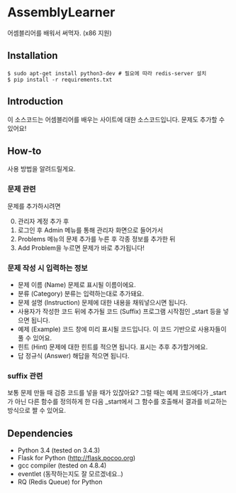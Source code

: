 # AssemblyLearner
어셈블리어를 배워서 써먹자. (x86 지원)

## Installation

```
$ sudo apt-get install python3-dev # 필요에 따라 redis-server 설치
$ pip install -r requirements.txt
```

## Introduction
이 소스코드는 어셈블리어를 배우는 사이트에 대한 소스코드입니다.
문제도 추가할 수 있어요!

## How-to
사용 방법을 알려드릴게요.

### 문제 관련
문제를 추가하시려면

0. 관리자 계정 추가 후
0. 로그인 후 Admin 메뉴를 통해 관리자 화면으로 들어가서
0. Problems 메뉴의 문제 추가를 누른 후 각종 정보를 추가한 뒤
0. Add Problem을 누르면 문제가 바로 추가됩니다!

### 문제 작성 시 입력하는 정보
- 문제 이름 (Name)
문제로 표시될 이름이에요.
- 분류 (Category)
분류는 입력하는대로 추가돼요.
- 문제 설명 (Instruction)
문제에 대한 내용을 채워넣으시면 됩니다.
- 사용자가 작성한 코드 뒤에 추가될 코드 (Suffix)
프로그램 시작점인 _start 등을 넣으면 됩니다.
- 예제 (Example)
코드 창에 미리 표시될 코드입니다. 이 코드 기반으로 사용자들이 풀 수 있어요.
- 힌트 (Hint)
문제에 대한 힌트를 적으면 됩니다. 표시는 추후 추가할거에요.
- 답 정규식 (Answer)
해답을 적으면 됩니다.

### suffix 관련
보통 문제 만들 때 검증 코드를 넣을 때가 있잖아요?
그럴 때는 예제 코드에다가 _start가 아닌 다른 함수를 정의하게 한 다음 _start에서 그 함수를 호출해서 결과를 비교하는 방식으로 짤 수 있어요.

## Dependencies
- Python 3.4 (tested on 3.4.3)
- Flask for Python (http://flask.pocoo.org)
- gcc compiler (tested on 4.8.4)
- eventlet (동작하는지도 잘 모르겠네요..)
- RQ (Redis Queue) for Python
